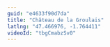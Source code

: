 ```yaml
---
guid: "e4633f90d7da"
title: "Château de la Groulais"
latlng: "47.466976, -1.764411"
videoId: "tbgCmabzSv0" 
---
```


